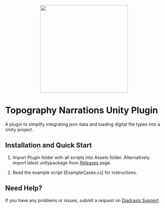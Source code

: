 <p align="center">
  <a href="https://arpolis.gr/" target="_blank" align="center">
    <img src="https://arpolis.gr/wp-content/uploads/2019/10/arpolis_logo_new.png" width="280">
  </a>
  <br />
</p>

# Topography Narrations Unity Plugin
A plugin to simplify integrating json data and loading digital file types into a Unity project.

## Installation and Quick Start

1. Import Plugin folder with all scripts into Assets folder. Alternatively import latest unitypackage from [Releases](https://github.com/Diadrasis/ARPolis_TopographyNarrations/releases) page.

2. Read the example script [ExampleCases.cs] for instructions.

<!--//## Changelog-->


## Need Help?
If you have any problems or issues, submit a request on [Diadrasis Support](https://www.diadrasis.gr/).
